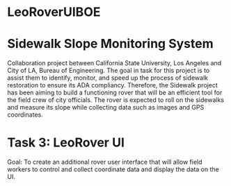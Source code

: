 # LeoRoverUIBOE
# Sidewalk Slope Monitoring System

Collaboration project between California State University, Los Angeles and City of LA, Bureau of Engineering. The goal in task for this project is to assist them to identify, monitor, and speed up the process of sidewalk restoration to ensure its ADA compliancy. Therefore, the Sidewalk project has been aiming to build a functioning rover that will be an efficient tool for the field crew of city officials. The rover is expected to roll on the sidewalks and measure its slope while collecting data such as images and GPS coordinates.

# Task 3: LeoRover UI
Goal: To create an additional rover user interface that will allow field workers to control and collect coordinate data and display the data on the UI. 
